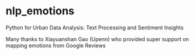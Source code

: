 # nlp_emotions
Python for Urban Data Analysis:  Text Processing and Sentiment Insights

Many thanks to Xiayuanshan Gao (Upenn) who provided super support on mapping emotions from Google Reviews
